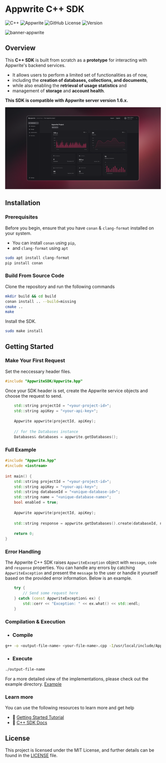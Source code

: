 # Appwrite C++ SDK

![C++](https://img.shields.io/badge/c++-%2300599C.svg?style=flat-square&logo=c%2B%2B&logoColor=white)
![Appwrite](https://img.shields.io/badge/Appwrite-%23FD366E.svg?style=flat-square&logo=appwrite&logoColor=white)
![GitHub License](https://img.shields.io/github/license/pooranjoyb/cpp-sdk-appwrite?style=flat-square)
![Version](https://img.shields.io/badge/api%20version-1.2.0-blue.svg?style=flat-square)

![banner-appwrite](https://github.com/user-attachments/assets/63e7dbad-6a49-4b80-bee2-8e0a46601eec)

## Overview

This **C++ SDK** is built from scratch as a **prototype** for interacting with Appwrite's backend services. 
- It allows users to perform a limited set of functionalities as of now,
- including the **creation of databases, collections, and documents**,
- while also enabling the **retrieval of usage statistics** and
- management of **storage** and **account health**.

**This SDK is compatible with Appwrite server version 1.6.x.**

![Appwrite](https://github.com/appwrite/appwrite/raw/main/public/images/github.png)


## Installation

### Prerequisites

Before you begin, ensure that you have `conan` & `clang-format` installed on your system. 
- You can install `conan` using `pip`,
- and `clang-format` using `apt`

```bash
sudo apt install clang-format
pip install conan
```

### Build From Source Code

Clone the repository and run the following commands
```bash
mkdir build && cd build
conan install .. --build=missing
cmake ..
make
```

Install the SDK.
```bash
sudo make install
```

## Getting Started

### Make Your First Request

Set the neccessary header files.
```cpp
#include "AppwriteSDK/Appwrite.hpp"
```
Once your SDK header is set, create the Appwrite service objects and choose the request to send.
```cpp
    std::string projectId = "<your-project-id>";
    std::string apiKey = "<your-api-key>"; 

    Appwrite appwrite(projectId, apiKey);

    // for the Databases instance
    Databases& databases = appwrite.getDatabases();
```

### Full Example
```cpp
#include "Appwrite.hpp"
#include <iostream>

int main() {
    std::string projectId = "<your-project-id>";
    std::string apiKey = "<your-api-key>"; 
    std::string databaseId = "<unique-database-id>";
    std::string name = "<unique-database-name>";
    bool enabled = true;

    Appwrite appwrite(projectId, apiKey);
    
    std::string response = appwrite.getDatabases().create(databaseId, name, enabled);

    return 0;
}    

```
### Error Handling

The Appwrite C++ SDK raises `AppwriteException` object with `message`, `code` and `response` properties. You can handle any errors by catching `AppwriteException` and present the `message` to the user or handle it yourself based on the provided error information. Below is an example.

```cpp
    try {
        // Send some request here
    } catch (const AppwriteException& ex) {
        std::cerr << "Exception: " << ex.what() << std::endl;
    }
```

### Compilation & Execution

- ### Compile
```bash
g++ -o <output-file-name> <your-file-name>.cpp -I/usr/local/include/AppwriteSDK -L/usr/local/lib -lAppwriteSDK -lcurl
```

- ### Execute
```bash
./output-file-name
```

For a more detailed view of the implementations, please check out the example directory. [Example](/examples/)

### Learn more
You can use the following resources to learn more and get help
- 🚀 [Getting Started Tutorial](https://www.youtube.com/watch?v=L1D-Ibe7XeU)
- 📜 [C++ SDK Docs](/docs)


## License 
This project is licensed under the MIT License, and further details can be found in the [LICENSE](LICENSE) file.
